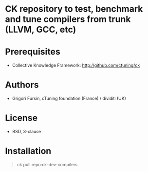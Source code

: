 CK repository to test, benchmark and tune compilers from trunk (LLVM, GCC, etc)
===============================================================================

Prerequisites
=============
* Collective Knowledge Framework: http://github.com/ctuning/ck

Authors
=======

* Grigori Fursin, cTuning foundation (France) / dividiti (UK)

License
=======
* BSD, 3-clause

Installation
============

> ck pull repo:ck-dev-compilers

